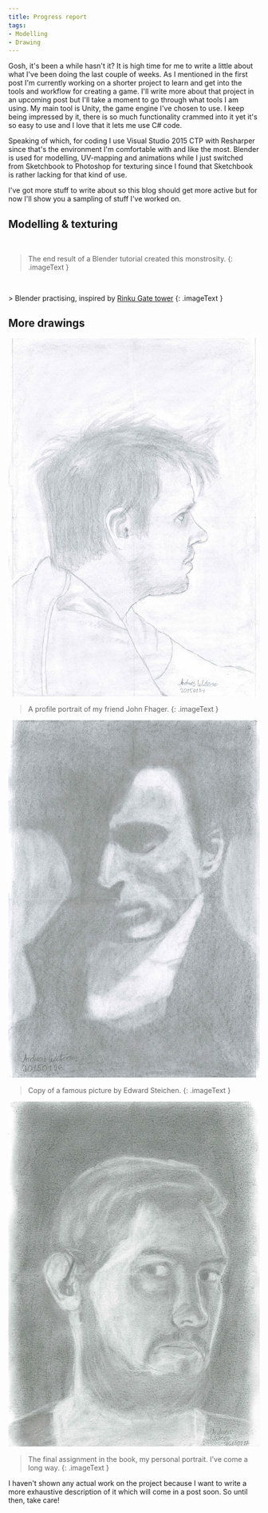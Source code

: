 ```yaml
---
title: Progress report
tags:
- Modelling
- Drawing
---
```


Gosh, it's been a while hasn't it? It is high time for me to write a little about what I've been doing the last couple of weeks. As I mentioned in the first post I'm currently working on a shorter project to learn and get into the tools and workflow for creating a game. I'll write more about that project in an upcoming post but I'll take a moment to go through what tools I am using. My main tool is Unity, the game engine I've chosen to use. I keep being impressed by it, there is so much functionality crammed into it yet it's so easy to use and I love that it lets me use C# code.

Speaking of which, for coding I use Visual Studio 2015 CTP with Resharper since that's the environment I'm comfortable with and like the most. Blender is used for modelling, UV-mapping and animations while I just switched from Sketchbook to Photoshop for texturing since I found that Sketchbook is rather lacking for that kind of use.

I've got more stuff to write about so this blog should get more active but for now I'll show you a sampling of stuff I've worked on.

Modelling & texturing
---------------------
<p class="gfycontainer"><img class="gfyitem" data-id="SafeTalkativeHornshark" /></p>

> The end result of a Blender tutorial created this monstrosity.
{: .imageText }

<p class="gfycontainer"><img class="gfyitem" data-id="HugeScaredBasilisk" /></p>
> Blender practising, inspired by <a href="http://en.wikipedia.org/wiki/Rinku_Gate_Tower_Building">Rinku Gate tower</a>
{: .imageText }

More drawings
-------------
[![drawing](/images/20150124_John_Fhager_resized.jpg)](/images/20150124_John_Fhager_resized.jpg)

> A profile portrait of my friend John Fhager.
{: .imageText }

[![drawing](/images/20150126_Edward_Steichen_resized.jpg)](/images/20150126_Edward_Steichen_resized.jpg)

> Copy of a famous picture by Edward Steichen.
{: .imageText }

[![drawing](/images/20150217_Self_portrait_resized.jpg)](/images/20150217_Self_portrait_resized.jpg)

> The final assignment in the book, my personal portrait. I've come a long way.
{: .imageText }

I haven't shown any actual work on the project because I want to write a more exhaustive description of it which will come in a post soon. So until then, take care!